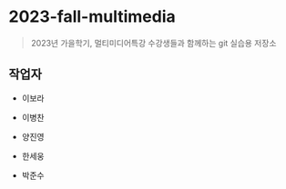 # 2023-fall-multimedia

> 2023년 가을학기, 멀티미디어특강 수강생들과 함께하는 git 실습용 저장소

## 작업자

- 이보라

- 이병찬

- 양진영

- 한세웅


- 박준수
